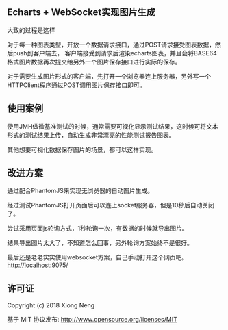 ## Echarts + WebSocket实现图片生成

大致的过程是这样

对于每一种图表类型，开放一个数据请求接口，通过POST请求接受图表数据，然后push到客户端去，
客户端接受到请求后渲染echarts图表，并且会将BASE64格式图片数据再次提交给另外一个图片保存接口进行实际的保存。

对于需要生成图片形式的客户端，先打开一个浏览器连上服务器，另外写一个HTTPClient程序通过POST调用图片保存接口即可。

## 使用案例

使用JMH做微基准测试的时候，通常需要可视化显示测试结果，这时候可将文本形式的测试结果上传，自动生成非常漂亮的性能测试报告图表。

其他想要可视化数据保存图片的场景，都可以这样实现。

## 改进方案

通过配合PhantomJS来实现无浏览器的自动图片生成。

经过测试PhantomJS打开页面后可以连上socket服务器，但是10秒后自动关闭了。

尝试采用页面js轮询方式，1秒轮询一次，有数据的时候就导出图片。

结果导出图片太大了，不知道怎么回事，另外轮询方案始终不是很好。

最后还是老老实实使用websocket方案，自己手动打开这个网页吧。<http://localhost:9075/>

## 许可证

Copyright (c) 2018 Xiong Neng

基于 MIT 协议发布: <http://www.opensource.org/licenses/MIT>
